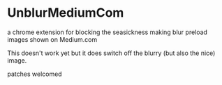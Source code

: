 # UnblurMediumCom

a chrome extension for blocking the seasickness making blur preload images shown on Medium.com

This doesn't work yet but it does switch off the blurry (but also the nice) image.

patches welcomed

